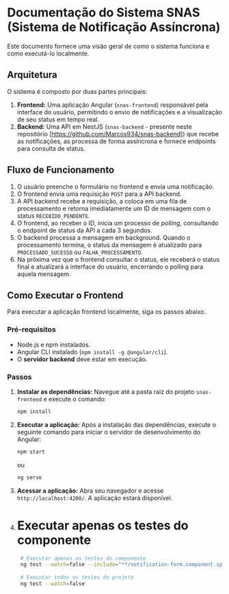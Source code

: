 # Documentação do Sistema SNAS (Sistema de Notificação Assíncrona)

Este documento fornece uma visão geral de como o sistema funciona e como executá-lo localmente.

## Arquitetura

O sistema é composto por duas partes principais:

1.  **Frontend:** Uma aplicação Angular (`snas-frontend`) responsável pela interface do usuário, permitindo o envio de notificações e a visualização de seu status em tempo real.
2.  **Backend:** Uma API em NestJS (`snas-backend` - presente neste repositório [https://github.com/Marcos934/snas-backend]) que recebe as notificações, as processa de forma assíncrona e fornece endpoints para consulta de status.

## Fluxo de Funcionamento

1.  O usuário preenche o formulário no frontend e envia uma notificação.
2.  O frontend envia uma requisição `POST` para a API backend.
3.  A API backend recebe a requisição, a coloca em uma fila de processamento e retorna imediatamente um ID de mensagem com o status `RECEBIDO_PENDENTE`.
4.  O frontend, ao receber o ID, inicia um processo de *polling*, consultando o endpoint de status da API a cada 3 segundos.
5.  O backend processa a mensagem em background. Quando o processamento termina, o status da mensagem é atualizado para `PROCESSADO_SUCESSO` ou `FALHA_PROCESSAMENTO`.
6.  Na próxima vez que o frontend consultar o status, ele receberá o status final e atualizará a interface do usuário, encerrando o polling para aquela mensagem.

## Como Executar o Frontend

Para executar a aplicação frontend localmente, siga os passos abaixo.

### Pré-requisitos

*   Node.js e npm instalados.
*   Angular CLI instalado (`npm install -g @angular/cli`).
*   O **servidor backend** deve estar em execução.

### Passos

1.  **Instalar as dependências:**
    Navegue até a pasta raiz do projeto `snas-frontend` e execute o comando:
    ```bash
    npm install
    ```

2.  **Executar a aplicação:**
    Após a instalação das dependências, execute o seguinte comando para iniciar o servidor de desenvolvimento do Angular:
    ```bash
    npm start
    ```
    ou
    ```bash
    ng serve
    ```

3.  **Acessar a aplicação:**
    Abra seu navegador e acesse `http://localhost:4200/`. A aplicação estará disponível.

4. # Executar apenas os testes do componente
   ```bash
    # Executar apenas os testes do componente
    ng test --watch=false --include="**/notification-form.component.spec.ts"
    
    # Executar todos os testes do projeto
    ng test --watch=false
